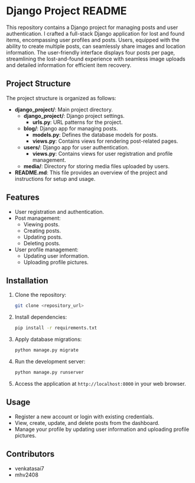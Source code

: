 

# Django Project README

This repository contains a Django project for managing posts and user authentication.
I crafted a full-stack Django application for lost and found items, encompassing user profiles and posts. Users, equipped with the ability to create multiple posts, can seamlessly share images and location information. The user-friendly interface displays four posts per page, streamlining the lost-and-found experience with seamless image uploads and detailed information for efficient item recovery.


## Project Structure

The project structure is organized as follows:

- **django_project/**: Main project directory.
  - **django_project/**: Django project settings.
    - **urls.py**: URL patterns for the project.
  - **blog/**: Django app for managing posts.
    - **models.py**: Defines the database models for posts.
    - **views.py**: Contains views for rendering post-related pages.
  - **users/**: Django app for user authentication.
    - **views.py**: Contains views for user registration and profile management.
  - **media/**: Directory for storing media files uploaded by users.
- **README.md**: This file provides an overview of the project and instructions for setup and usage.

## Features

- User registration and authentication.
- Post management:
  - Viewing posts.
  - Creating posts.
  - Updating posts.
  - Deleting posts.
- User profile management:
  - Updating user information.
  - Uploading profile pictures.
    

## Installation





1. Clone the repository:



   ```bash
   git clone <repository_url>
   ```

2. Install dependencies:

   ```bash
   pip install -r requirements.txt
   ```

3. Apply database migrations:

   ```bash
   python manage.py migrate
   ```

4. Run the development server:

   ```bash
   python manage.py runserver
   ```

5. Access the application at `http://localhost:8000` in your web browser.

## Usage

- Register a new account or login with existing credentials.
- View, create, update, and delete posts from the dashboard.
- Manage your profile by updating user information and uploading profile pictures.

## Contributors

- venkatasai7
- mhv2408
